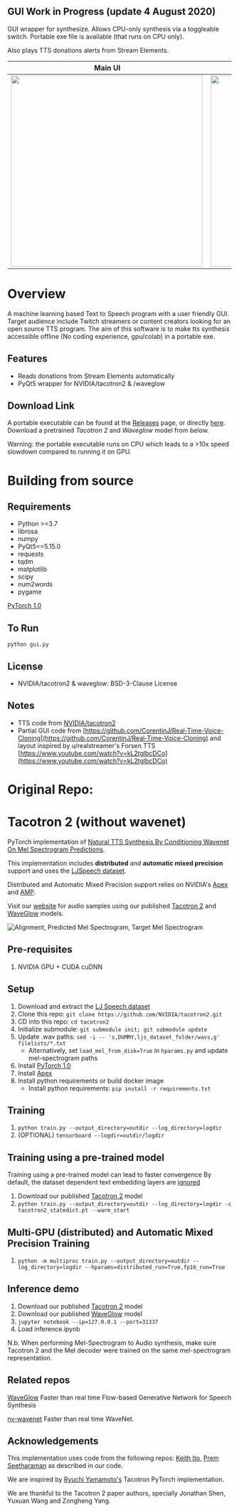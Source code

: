 ## GUI Work in Progress (update 4 August 2020)
GUI wrapper for synthesize. Allows CPU-only synthesis via a toggleable switch. Portable exe file is available (that runs on CPU only).

Also plays TTS donations alerts from Stream Elements.

Main UI | Stream Elements integration
------------ | -------------
<img src="https://i.imgur.com/xeT74vJ.png" height="430" align="left">|<img src="https://i.imgur.com/tjC2q6j.png" height="430" align="left">
# Overview
A machine learning based Text to Speech program with a user friendly GUI. Target audience include Twitch streamers or content creators looking for an open source TTS program. The aim of this software is to make tts synthesis accessible offline (No coding experience, gpu/colab) in a portable exe.

## Features
  * Reads donations from Stream Elements automatically
  * PyQt5 wrapper for NVIDIA/tacotron2 & /waveglow

## Download Link
A portable executable can be found at the [Releases](https://github.com/lokkelvin2/tacotron2_GUI/releases) page, or directly [here](https://github.com/lokkelvin2/tacotron2_GUI/releases/download/v0.2/nvidia_waveglow-v0.2_x86_64.exe). Download a pretrained *Tacotron 2* and *Waveglow* model from below.

Warning: the portable executable runs on CPU which leads to a >10x speed slowdown compared to running it on GPU. 

# Building from source
## Requirements
  * Python >=3.7
  * librosa
  * numpy
  * PyQt5==5.15.0
  * requests
  * tqdm
  * matplotlib
  * scipy
  * num2words
  * pygame
  
[PyTorch 1.0](https://pytorch.org/)
  
## To Run
``` 
python gui.py
```
## License
* NVIDIA/tacotron2 & waveglow: BSD-3-Clause License

## Notes
  * TTS code from [NVIDIA/tacotron2](https://github.com/NVIDIA/tacotron2)
  * Partial GUI code from [https://github.com/CorentinJ/Real-Time-Voice-Cloning](https://github.com/CorentinJ/Real-Time-Voice-Cloning) and layout inspired by u/realstreamer's Forsen TTS [https://www.youtube.com/watch?v=kL2tglbcDCo](https://www.youtube.com/watch?v=kL2tglbcDCo)


# Original Repo: 

# Tacotron 2 (without wavenet)

PyTorch implementation of [Natural TTS Synthesis By Conditioning
Wavenet On Mel Spectrogram Predictions](https://arxiv.org/pdf/1712.05884.pdf).

This implementation includes **distributed** and **automatic mixed precision** support
and uses the [LJSpeech dataset](https://keithito.com/LJ-Speech-Dataset/).

Distributed and Automatic Mixed Precision support relies on NVIDIA's [Apex] and [AMP].

Visit our [website] for audio samples using our published [Tacotron 2] and
[WaveGlow] models.

![Alignment, Predicted Mel Spectrogram, Target Mel Spectrogram](tensorboard.png)


## Pre-requisites
1. NVIDIA GPU + CUDA cuDNN

## Setup
1. Download and extract the [LJ Speech dataset](https://keithito.com/LJ-Speech-Dataset/)
2. Clone this repo: `git clone https://github.com/NVIDIA/tacotron2.git`
3. CD into this repo: `cd tacotron2`
4. Initialize submodule: `git submodule init; git submodule update`
5. Update .wav paths: `sed -i -- 's,DUMMY,ljs_dataset_folder/wavs,g' filelists/*.txt`
    - Alternatively, set `load_mel_from_disk=True` in `hparams.py` and update mel-spectrogram paths
6. Install [PyTorch 1.0]
7. Install [Apex]
8. Install python requirements or build docker image
    - Install python requirements: `pip install -r requirements.txt`

## Training
1. `python train.py --output_directory=outdir --log_directory=logdir`
2. (OPTIONAL) `tensorboard --logdir=outdir/logdir`

## Training using a pre-trained model
Training using a pre-trained model can lead to faster convergence
By default, the dataset dependent text embedding layers are [ignored]

1. Download our published [Tacotron 2] model
2. `python train.py --output_directory=outdir --log_directory=logdir -c tacotron2_statedict.pt --warm_start`

## Multi-GPU (distributed) and Automatic Mixed Precision Training
1. `python -m multiproc train.py --output_directory=outdir --log_directory=logdir --hparams=distributed_run=True,fp16_run=True`

## Inference demo
1. Download our published [Tacotron 2] model
2. Download our published [WaveGlow] model
3. `jupyter notebook --ip=127.0.0.1 --port=31337`
4. Load inference.ipynb

N.b.  When performing Mel-Spectrogram to Audio synthesis, make sure Tacotron 2
and the Mel decoder were trained on the same mel-spectrogram representation.


## Related repos
[WaveGlow](https://github.com/NVIDIA/WaveGlow) Faster than real time Flow-based
Generative Network for Speech Synthesis

[nv-wavenet](https://github.com/NVIDIA/nv-wavenet/) Faster than real time
WaveNet.

## Acknowledgements
This implementation uses code from the following repos: [Keith
Ito](https://github.com/keithito/tacotron/), [Prem
Seetharaman](https://github.com/pseeth/pytorch-stft) as described in our code.

We are inspired by [Ryuchi Yamamoto's](https://github.com/r9y9/tacotron_pytorch)
Tacotron PyTorch implementation.

We are thankful to the Tacotron 2 paper authors, specially Jonathan Shen, Yuxuan
Wang and Zongheng Yang.


[WaveGlow]: https://drive.google.com/open?id=1rpK8CzAAirq9sWZhe9nlfvxMF1dRgFbF
[Tacotron 2]: https://drive.google.com/file/d/1c5ZTuT7J08wLUoVZ2KkUs_VdZuJ86ZqA/view?usp=sharing
[pytorch 1.0]: https://github.com/pytorch/pytorch#installation
[website]: https://nv-adlr.github.io/WaveGlow
[ignored]: https://github.com/NVIDIA/tacotron2/blob/master/hparams.py#L22
[Apex]: https://github.com/nvidia/apex
[AMP]: https://github.com/NVIDIA/apex/tree/master/apex/amp
